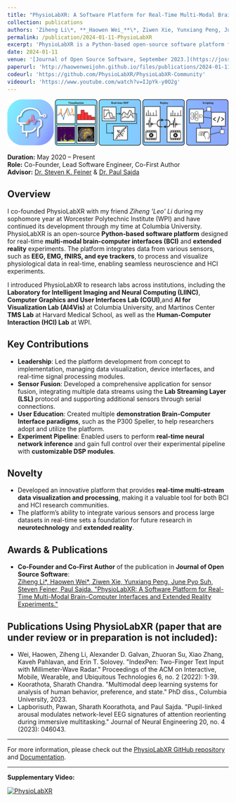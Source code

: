 ```yaml
---
title: "PhysioLabXR: A Software Platform for Real-Time Multi-Modal Brain-Computer Interfaces and Extended Reality Experiments"
collection: publications
authors: 'Ziheng Li\*, **_Haowen Wei_**\*, Ziwen Xie, Yunxiang Peng, June Pyo Suh, Steven Feiner, Paul Sajda'
permalink: /publication/2024-01-11-PhysioLabXR
excerpt: 'PhysioLabXR is a Python-based open-source software platform for neuroscience and human-computer interaction (HCI) experiments, enabling real-time and multi-modal physiological data processing. The platform supports a variety of sensors including EEG, fNIRS, and eye trackers, while offering tools for multi-stream visualization, real-time digital signal processing (DSP), and experiment recording. With native support for popular data transfer protocols such as Lab Streaming Layer (LSL) and ZeroMQ (ZMQ), PhysioLabXR facilitates seamless integration and control over experimental pipelines. This tool serves as a foundation for future BCI and HCI experiments, significantly benefiting the research community.'
date: 2024-01-11
venue: '[Journal of Open Source Software, September 2023.](https://joss.theoj.org/papers/10.21105/joss.05854)'
paperurl: 'http://haowenweijohn.github.io/files/publications/2024-01-11-PhysioLabXR.pdf'
codeurl: 'https://github.com/PhysioLabXR/PhysioLabXR-Community'
videourl: 'https://www.youtube.com/watch?v=IJpYk-y0O2g'
---
```


![TeaserImage](../images/publications/2024-01-11-PhysioLabXR-Teaser.png)

**Duration:** May 2020 – Present  
**Role:** Co-Founder, Lead Software Engineer, Co-First Author  
**Advisor:** [Dr. Steven K. Feiner](https://www.cs.columbia.edu/~feiner/) & [Dr. Paul Sajda](https://www.bme.columbia.edu/faculty/paul-sajda)

## Overview
I co-founded PhysioLabXR with my friend _Ziheng 'Leo' Li_ during my sophomore year at Worcester Polytechnic Institute (WPI) and have continued its development through my time at Columbia University. 
PhysioLabXR is an open-source **Python-based software platform** designed for real-time 
**multi-modal brain-computer interfaces (BCI)** and **extended reality** experiments. 
The platform integrates data from various sensors, such as **EEG, EMG, fNIRS, and eye trackers**, 
to process and visualize physiological data in real-time, 
enabling seamless neuroscience and HCI experiments.

I introduced PhysioLabXR to research labs across institutions, 
including the
**Laboratory for Intelligent Imaging and Neural Computing (LIINC)**,
**Computer Graphics and User Interfaces Lab (CGUI)**,and
**AI for Visualization Lab (AI4Vis)**
at Columbia University,
and Martinos Center **TMS Lab** at Harvard Medical School, 
as well as the **Human-Computer Interaction (HCI) Lab** at WPI.

## Key Contributions
- **Leadership**: Led the platform development from concept to implementation, managing data visualization, device interfaces, and real-time signal processing modules.
- **Sensor Fusion**: Developed a comprehensive application for sensor fusion, integrating multiple data streams using the **Lab Streaming Layer (LSL)** protocol and supporting additional sensors through serial connections.
- **User Education**: Created multiple **demonstration Brain-Computer Interface paradigms**, such as the P300 Speller, to help researchers adopt and utilize the platform.
- **Experiment Pipeline**: Enabled users to perform **real-time neural network inference** and gain full control over their experimental pipeline with **customizable DSP modules**.

## Novelty
- Developed an innovative platform that provides **real-time multi-stream data visualization and processing**, making it a valuable tool for both BCI and HCI research communities.
- The platform’s ability to integrate various sensors and process large datasets in real-time sets a foundation for future research in **neurotechnology** and **extended reality**.

## Awards & Publications
- **Co-Founder and Co-First Author** of the publication in **Journal of Open Source Software**:  
  [Ziheng Li\*, Haowen Wei\*, Ziwen Xie, Yunxiang Peng, June Pyo Suh, Steven Feiner, Paul Sajda. "PhysioLabXR: A Software Platform for Real-Time Multi-Modal Brain-Computer Interfaces and Extended Reality Experiments."](https://joss.theoj.org/papers/10.21105/joss.05854)

## Publications Using PhysioLabXR (paper that are under review or in preparation is not included):
- Wei, Haowen, Ziheng Li, Alexander D. Galvan, Zhuoran Su, Xiao Zhang, Kaveh Pahlavan, and Erin T. Solovey. "IndexPen: Two-Finger Text Input with Millimeter-Wave Radar." Proceedings of the ACM on Interactive, Mobile, Wearable, and Ubiquitous Technologies 6, no. 2 (2022): 1-39.
- Koorathota, Sharath Chandra. "Multimodal deep learning systems for analysis of human behavior, preference, and state." PhD diss., Columbia University, 2023.
- Lapborisuth, Pawan, Sharath Koorathota, and Paul Sajda. "Pupil-linked arousal modulates network-level EEG signatures of attention reorienting during immersive multitasking." Journal of Neural Engineering 20, no. 4 (2023): 046043.


---

For more information, please check out the [PhysioLabXR GitHub repository](https://github.com/PhysioLabXR/PhysioLabXR-Community) and [Documentation](https://physiolabxrdocs.readthedocs.io/en/latest/).

---
**Supplementary Video:**

[![PhysioLabXR](https://img.youtube.com/vi/IJpYk-y0O2g/0.jpg)](https://www.youtube.com/watch?v=IJpYk-y0O2g)
